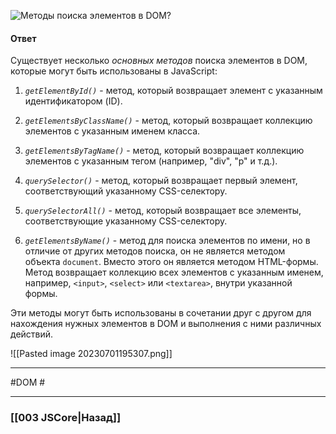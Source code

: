 ![Методы поиска элементов в DOM?](https://youtu.be/CjdCxxqObaM?t=678)

#### Ответ

Существует несколько *основных методов* поиска элементов в DOM, которые могут быть использованы в JavaScript:

1. *`getElementById()`* - метод, который возвращает элемент с указанным идентификатором (ID).

2. *`getElementsByClassName()`* - метод, который возвращает коллекцию элементов с указанным именем класса.
    
3. *`getElementsByTagName()`* - метод, который возвращает коллекцию элементов с указанным тегом (например, "div", "p" и т.д.).
    
4. *`querySelector()`* - метод, который возвращает первый элемент, соответствующий указанному CSS-селектору.
    
5. *`querySelectorAll()`* - метод, который возвращает все элементы, соответствующие указанному CSS-селектору.
	
6. *`getElementsByName()`* - метод для поиска элементов по имени, но в отличие от других методов поиска, он не является методом объекта `document`. Вместо этого он является методом HTML-формы. 
   Метод возвращает коллекцию всех элементов с указанным именем, например, `<input>`, `<select>` или `<textarea>`, внутри указанной формы.
    

Эти методы могут быть использованы в сочетании друг с другом для нахождения нужных элементов в DOM и выполнения с ними различных действий.

![[Pasted image 20230701195307.png]]

___
#DOM #

___

### [[003 JSCore|Назад]]
